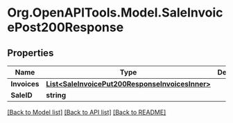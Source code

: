 # Org.OpenAPITools.Model.SaleInvoicePost200Response

## Properties

Name | Type | Description | Notes
------------ | ------------- | ------------- | -------------
**Invoices** | [**List&lt;SaleInvoicePut200ResponseInvoicesInner&gt;**](SaleInvoicePut200ResponseInvoicesInner.md) |  | [optional] 
**SaleID** | **string** |  | [optional] 

[[Back to Model list]](../README.md#documentation-for-models) [[Back to API list]](../README.md#documentation-for-api-endpoints) [[Back to README]](../README.md)

